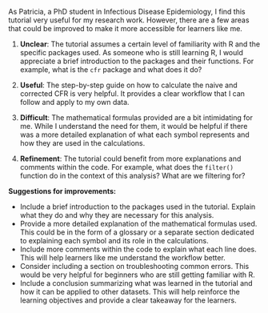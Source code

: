 As Patricia, a PhD student in Infectious Disease Epidemiology, I find this tutorial very useful for my research work. However, there are a few areas that could be improved to make it more accessible for learners like me.

1. **Unclear**: The tutorial assumes a certain level of familiarity with R and the specific packages used. As someone who is still learning R, I would appreciate a brief introduction to the packages and their functions. For example, what is the `cfr` package and what does it do? 

2. **Useful**: The step-by-step guide on how to calculate the naive and corrected CFR is very helpful. It provides a clear workflow that I can follow and apply to my own data.

3. **Difficult**: The mathematical formulas provided are a bit intimidating for me. While I understand the need for them, it would be helpful if there was a more detailed explanation of what each symbol represents and how they are used in the calculations.

4. **Refinement**: The tutorial could benefit from more explanations and comments within the code. For example, what does the `filter()` function do in the context of this analysis? What are we filtering for?

**Suggestions for improvements:**

- Include a brief introduction to the packages used in the tutorial. Explain what they do and why they are necessary for this analysis.
- Provide a more detailed explanation of the mathematical formulas used. This could be in the form of a glossary or a separate section dedicated to explaining each symbol and its role in the calculations.
- Include more comments within the code to explain what each line does. This will help learners like me understand the workflow better.
- Consider including a section on troubleshooting common errors. This would be very helpful for beginners who are still getting familiar with R.
- Include a conclusion summarizing what was learned in the tutorial and how it can be applied to other datasets. This will help reinforce the learning objectives and provide a clear takeaway for the learners.
